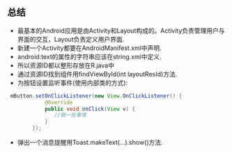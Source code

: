 ## 总结
* 最基本的Android应用是由Activity和Layout构成的。Activity负责管理用户与界面的交互，Layout负责定义用户界面.
* 新建一个Activity都要在AndroidManifest.xml中声明.
* android:text的属性的字符串应该在string.xml中定义.
* 所以资源ID都以整形存放在R.java中
* 通过资源ID找到组件用findViewById(int layoutResId)方法.
* 为按钮设置监听事件(使用内部类的方式):
```java
 mButton.setOnClickListener(new View.OnClickListener() {
            @Override
            public void onClick(View v) {
               //做一些事情
            }
        });
```
* 弹出一个消息提醒用Toast.makeText(...).show()方法.
